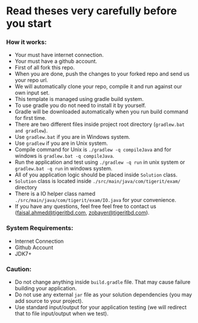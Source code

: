 # Read theses very carefully before you start

### How it works:

* Your must have internet connection.
* Your must have a github account.
* First of all fork this repo.
* When you are done, push the changes to your forked repo and send us your repo url.
* We will automatically clone your repo, compile it and run against our own input set.
* This template is managed using gradle build system.
* To use gradle you do not need to install it by yourself.
* Gradle will be downloaded automatically when you run build command for first time.
* There are two different files inside project root directory (`gradlew.bat and gradlew`).
* Use `gradlew.bat` if you are in Windows system.
* Use `gradlew` if you are in Unix system.
* Compile command for Unix is `./gradlew -q compileJava` and for windows is `gradlew.bat -q compileJava`.
* Run the application and test using `./gradlew -q run` in unix system or `gradlew.bat -q run` in windows system.
* All of you application logic should be placed inside `Solution` class.
* `Solution` class is located inside `./src/main/java/com/tigerit/exam/` directory
* There is a IO helper class named `./src/main/java/com/tigerit/exam/IO.java` for your convenience.
* If you have any questions, feel free feel free to contact us (faisal.ahmed@tigeritbd.com, zobayer@tigeritbd.com).

### System Requirements:

* Internet Connection
* Github Account
* JDK7+

### Caution:

* Do not change anything inside `build.gradle` file. That may cause failure building your application.
* Do not use any external `jar` file as your solution dependencies (you may add source to your project). 
* Use standard input/output for your application testing (we will redirect that to file input/output when we test).